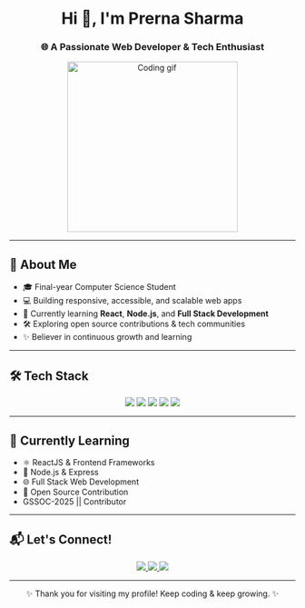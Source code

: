 <h1 align="center">Hi 👋, I'm Prerna Sharma</h1>
<h3 align="center">🌐 A Passionate Web Developer & Tech Enthusiast</h3>

<p align="center">
  <img src="https://media.giphy.com/media/qgQUggAC3Pfv687qPC/giphy.gif" width="300" alt="Coding gif"/>
</p>

---

## 🚀 About Me

- 🎓 Final-year Computer Science Student  
- 💻 Building responsive, accessible, and scalable web apps  
- 🌱 Currently learning **React**, **Node.js**, and **Full Stack Development**  
- 🛠️ Exploring open source contributions & tech communities  
- ✨ Believer in continuous growth and learning  

---

## 🛠️ Tech Stack

<p align="center">
  <img src="https://img.shields.io/badge/HTML5-E34F26?style=for-the-badge&logo=html5&logoColor=white"/>
  <img src="https://img.shields.io/badge/CSS3-1572B6?style=for-the-badge&logo=css3&logoColor=white"/>
  <img src="https://img.shields.io/badge/JavaScript-F7DF1E?style=for-the-badge&logo=javascript&logoColor=black"/>
  <img src="https://img.shields.io/badge/SQL-4479A1?style=for-the-badge&logo=mysql&logoColor=white"/>
  <img src="https://img.shields.io/badge/DSA-FF6F00?style=for-the-badge&logo=codeforces&logoColor=white"/>
</p>

---




## 🌱 Currently Learning

- ⚛️ ReactJS & Frontend Frameworks  
- 🔗 Node.js & Express  
- 🌐 Full Stack Web Development  
- 🚀 Open Source Contribution
-   GSSOC-2025 || Contributor

---

## 📬 Let's Connect!

<p align="center">
  <a href="https://www.linkedin.com/in/prerna-sharma-1436b9303/" target="_blank">
    <img src="https://img.shields.io/badge/LinkedIn-0077B5?style=for-the-badge&logo=linkedin&logoColor=white"/>
  </a>
  <a href="https://x.com/Prerna290600" target="_blank">
    <img src="https://img.shields.io/badge/Twitter-1DA1F2?style=for-the-badge&logo=twitter&logoColor=white"/>
  </a>
  <a href="mailto:gautamprernaa@gmail.com">
    <img src="https://img.shields.io/badge/Gmail-D14836?style=for-the-badge&logo=gmail&logoColor=white"/>
  </a>
</p>

---

<p align="center">✨ Thank you for visiting my profile! Keep coding & keep growing. ✨</p>
